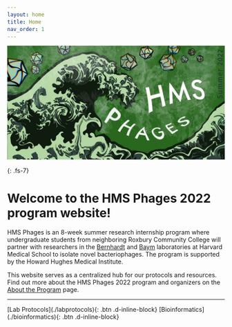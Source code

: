 ```yaml
---
layout: home
title: Home
nav_order: 1
---
```


<div class="banner-container">
    <div class="banner-img">
        <img src="assets/images/banner.jpeg">
    </div>
</div>

{: .fs-7}
# Welcome to the HMS Phages 2022 program website!

HMS Phages is an 8-week summer research internship program where undergraduate students from neighboring Roxbury Community College will partner with researchers in the [Bernhardt](http://www.bernhardtlab.com) and [Baym](https://baymlab.hms.harvard.edu) laboratories at Harvard Medical School to isolate novel bacteriophages. The program is supported by the Howard Hughes Medical Institute. 

This website serves as a centralized hub for our protocols and resources. Find out more about the HMS Phages 2022 program and organizers on the [About the Program](./about) page.

---

<span class="fs-9">
    [Lab Protocols](./labprotocols){: .btn .d-inline-block}
    [Bioinformatics](./bioinformatics){: .btn .d-inline-block}
</span>
